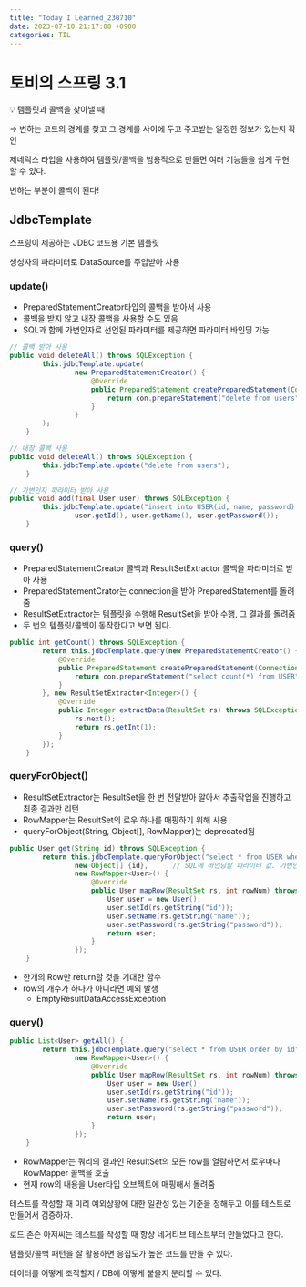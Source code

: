 ```yaml
---
title: "Today I Learned_230710"
date: 2023-07-10 21:17:00 +0900
categories: TIL
---
```


# 토비의 스프링 3.1

<aside>
💡 템플릿과 콜백을 찾아낼 때

→ 변하는 코드의 경계를 찾고 그 경계를 사이에 두고 주고받는 일정한 정보가 있는지 확인

</aside>

제네릭스 타입을 사용하여 템플릿/콜백을 범용적으로 만들면 여러 기능들을 쉽게 구현할 수 있다.

변하는 부분이 콜백이 된다!

## JdbcTemplate

스프링이 제공하는 JDBC 코드용 기본 템플릿

생성자의 파라미터로 DataSource를 주입받아 사용

### update()

- PreparedStatementCreator타입의 콜백을 받아서 사용
- 콜백을 받지 않고 내장 콜백을 사용할 수도 있음
- SQL과 함께 가변인자로 선언된 파라미터를 제공하면 파라미터 바인딩 가능

```java
// 콜백 받아 사용
public void deleteAll() throws SQLException {
        this.jdbcTemplate.update(
                new PreparedStatementCreator() {
                    @Override
                    public PreparedStatement createPreparedStatement(Connection con) throws SQLException {
                        return con.prepareStatement("delete from users");
                    }
                }
        );
    }

// 내장 콜백 사용
public void deleteAll() throws SQLException {
        this.jdbcTemplate.update("delete from users");
    }

// 가변인자 파라미터 받아 사용
public void add(final User user) throws SQLException {
        this.jdbcTemplate.update("insert into USER(id, name, password) values (?, ?, ?)",
                user.getId(), user.getName(), user.getPassword());
    }
```

### query()

- PreparedStatementCreator 콜백과 ResultSetExtractor 콜백을 파라미터로 받아 사용
- PreparedStatementCrator는 connection을 받아 PreparedStatement를 돌려줌
- ResultSetExtractor는 템플릿을 수행해 ResultSet을 받아 수행, 그 결과를 돌려줌
- 두 번의 템플릿/콜백이 동작한다고 보면 된다.

```java
public int getCount() throws SQLException {
        return this.jdbcTemplate.query(new PreparedStatementCreator() {
            @Override
            public PreparedStatement createPreparedStatement(Connection con) throws SQLException {
                return con.prepareStatement("select count(*) from USER");
            }
        }, new ResultSetExtractor<Integer>() {
            @Override
            public Integer extractData(ResultSet rs) throws SQLException, DataAccessException {
                rs.next();
                return rs.getInt(1);
            }
        });
    }
```

### queryForObject()

- ResultSetExtractor는 ResultSet을 한 번 전달받아 알아서 추출작업을 진행하고 최종 결과만 리턴
- RowMapper는 ResultSet의 로우 하나를 매핑하기 위해 사용
- queryForObject(String, Object[], RowMapper<T>)는 deprecated됨

```java
public User get(String id) throws SQLException {
        return this.jdbcTemplate.queryForObject("select * from USER where id = ?",
                new Object[] {id},      // SQL에 바인딩할 파라미터 값. 가변인자 대신 배열을 사용
                new RowMapper<User>() {
                    @Override
                    public User mapRow(ResultSet rs, int rowNum) throws SQLException {
                        User user = new User();
                        user.setId(rs.getString("id"));
                        user.setName(rs.getString("name"));
                        user.setPassword(rs.getString("password"));
                        return user;
                    }
                });
    }
```

- 한개의 Row만 return할 것을 기대한 함수
- row의 개수가 하나가 아니라면 예외 발생
    - EmptyResultDataAccessException

### query()

```java
public List<User> getAll() {
        return this.jdbcTemplate.query("select * from USER order by id",
                new RowMapper<User>() {
                    @Override
                    public User mapRow(ResultSet rs, int rowNum) throws SQLException {
                        User user = new User();
                        user.setId(rs.getString("id"));
                        user.setName(rs.getString("name"));
                        user.setPassword(rs.getString("password"));
                        return user;
                    }
                });
    }
```

- RowMapper는 쿼리의 결과인 ResultSet의 모든 row를 열람하면서 로우마다 RowMapper 콜백을 호출
- 현재 row의 내용을 User타입 오브젝트에 매핑해서 돌려줌

테스트를 작성할 때 미리 예외상황에 대한 일관성 있는 기준을 정해두고 이를 테스트로 만들어서 검증하자.

로드 존슨 아저씨는 테스트를 작성할 때 항상 네거티브 테스트부터 만들었다고 한다.

템플릿/콜백 패턴을 잘 활용하면 응집도가 높은 코드를 만들 수 있다.

데이터를 어떻게 조작할지 / DB에 어떻게 붙을지 분리할 수 있다.